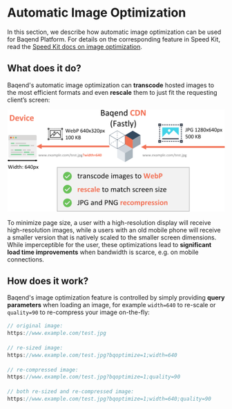 # Automatic Image Optimization

In this section, we describe how automatic image optimization can be used for Baqend Platform. For details on the corresponding feature in Speed Kit, read the [Speed Kit docs on image optimization](../speed-kit/image-optimization/).


## What does it do?

Baqend's automatic image optimization can **transcode** hosted images to the most efficient formats and even **rescale** them to just fit the requesting client’s screen: 

![Baqend optimizes your images automatically and on-the-fly.](image-optimization.png)

To minimize page size, a user with a high-resolution display will receive high-resolution images, while a users with an old mobile phone will receive a smaller version that is natively scaled to the smaller screen dimensions. 
While imperceptible for the user, these optimizations lead to **significant load time improvements** when bandwidth is scarce, e.g. on mobile connections.

## How does it work?

Baqend's image optimization feature is controlled by simply providing **query parameters** when loading an image, for example `width=640` to re-scale or `quality=90` to re-compress your image on-the-fly: 
```javascript
// original image:
https://www.example.com/test.jpg

// re-sized image:
https://www.example.com/test.jpg?bqoptimize=1;width=640

// re-compressed image:
https://www.example.com/test.jpg?bqoptimize=1;quality=90

// both re-sized and re-compressed image:
https://www.example.com/test.jpg?bqoptimize=1;width=640;quality=90
```

<!-- 
The ``  

### Parameters

For an extensive list of all the available parameters, please checkout the [**Fastly docs**](https://docs.fastly.com/api/imageopto/). 

If you want to play around with this feature a bit, check out Fastly's image optimization [**sandbox**](https://www.fastly.com/io)!
In the following, you can find an overview of some commonly used parameters:

- **width**: Resizes the image to the specified width in pixels (e.g. `width=640`) or relatively to the original width (e.g. `width=0.3`)
- **height**: Resizes the image to the specified height in pixels (e.g. `height=320`) or relatively to the original height (e.g. `height=0.3`)
- **quality**: Re-compresses the image; accepts values between `1` (low quality) and `100` (high quality)
 -->
